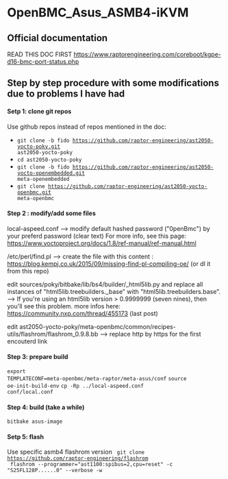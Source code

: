 # OpenBMC_Asus_ASMB4-iKVM

## Official documentation
READ THIS DOC FIRST https://www.raptorengineering.com/coreboot/kgpe-d16-bmc-port-status.php

## Step by step procedure with some modifications due to problems I have had

#### Setp 1: clone git repos
Use github repos instead of repos mentioned in the doc:
* <code>git clone -b fido https://github.com/raptor-engineering/ast2050-yocto-poky.git ast2050-yocto-poky</code>
* <code>cd ast2050-yocto-poky</code>
* <code>git clone -b fido https://github.com/raptor-engineering/ast2050-yocto-openembedded.git meta-openembedded</code>
* <code>git clone https://github.com/raptor-engineering/ast2050-yocto-openbmc.git meta-openbmc</code>

#### Step 2 : modify/add some files
local-aspeed.conf --> modify default hashed password ("0penBmc") by your preferd password (clear text)
For more info, see this page: https://www.yoctoproject.org/docs/1.8/ref-manual/ref-manual.html

/etc/perl/find.pl --> create the file with this content : https://blog.kempj.co.uk/2015/09/missing-find-pl-compiling-oe/ 
(or dl it from this repo)

edit sources/poky/bitbake/lib/bs4/builder/_html5lib.py and replace all instances of "html5lib.treebuilders._base" with "html5lib.treebuilders.base". --> If you're using an html5lib version > 0.9999999 (seven nines), then you'll see this problem.
more infos here: https://community.nxp.com/thread/455173 (last post)

edit ast2050-yocto-poky/meta-openbmc/common/recipes-utils/flashrom/flashrom_0.9.8.bb --> replace http by https for the first encouterd link


#### Step 3: prepare build
<code>export TEMPLATECONF=meta-openbmc/meta-raptor/meta-asus/conf</code>
<code>source oe-init-build-env</code>
<code>cp -Rp ../local-aspeed.conf conf/local.conf</code>

#### Step 4: build (take a while)
<code>bitbake asus-image</code>

#### Setp 5: flash
Use specific asmb4 flashrom version
<code> git clone https://github.com/raptor-engineering/flashrom </code>
<code> flashrom --programmer="ast1100:spibus=2,cpu=reset" -c "S25FL128P......0" --verbose -w <location of the flash-asus- ROM file> </code>

